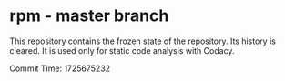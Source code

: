 # rpm - master branch

This repository contains the frozen state of the repository.
Its history is cleared. It is used only for static code
analysis with Codacy.

Commit Time: 1725675232